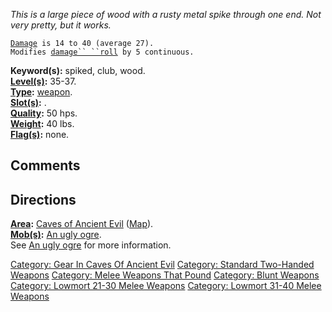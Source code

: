 *This is a large piece of wood with a rusty metal spike through one end.
Not very pretty, but it works.*

[`Damage`](Melee_Weapon_Values.md "wikilink")` is 14 to 40 (average 27).`  
`Modifies `[`damage`` ``roll`](Damage_Roll.md "wikilink")` by 5 continuous.`

**Keyword(s):** spiked, club, wood.  
**[Level(s)](Object_Level.md "wikilink"):** 35-37.  
**[Type](:Category:_Object_Types.md "wikilink"):**
[weapon](:Category:_Melee_Weapons.md "wikilink").  
**[Slot(s)](Object_Slots.md "wikilink"):** <wielded>.  
**[Quality](Object_Quality.md "wikilink"):** 50 hps.  
**[Weight](Object_Weight.md "wikilink"):** 40 lbs.  
**[Flag(s)](:Category:_Object_Flags.md "wikilink"):** none.  

## Comments

## Directions

**[Area](:Category:_Areas.md "wikilink"):** [Caves of Ancient
Evil](:Category:_Caves_Of_Ancient_Evil.md "wikilink")
([Map](Caves_Of_Ancient_Evil_Map.md "wikilink")).  
**[Mob(s)](:Category:_Mobs.md "wikilink"):** [An ugly
ogre](Ugly_Ogre.md "wikilink").  
See [An ugly ogre](Ugly_Ogre.md "wikilink") for more information.  

[Category: Gear In Caves Of Ancient
Evil](Category:_Gear_In_Caves_Of_Ancient_Evil "wikilink") [Category:
Standard Two-Handed
Weapons](Category:_Standard_Two-Handed_Weapons "wikilink") [Category:
Melee Weapons That Pound](Category:_Melee_Weapons_That_Pound "wikilink")
[Category: Blunt Weapons](Category:_Blunt_Weapons "wikilink") [Category:
Lowmort 21-30 Melee
Weapons](Category:_Lowmort_21-30_Melee_Weapons "wikilink") [Category:
Lowmort 31-40 Melee
Weapons](Category:_Lowmort_31-40_Melee_Weapons "wikilink")

